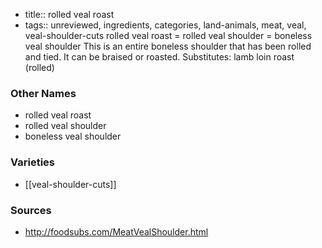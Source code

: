 - title:: rolled veal roast
- tags:: unreviewed, ingredients, categories, land-animals, meat, veal, veal-shoulder-cuts
rolled veal roast = rolled veal shoulder = boneless veal shoulder This is an entire boneless shoulder that has been rolled and tied. It can be braised or roasted. Substitutes: lamb loin roast (rolled)

### Other Names

* rolled veal roast
* rolled veal shoulder
* boneless veal shoulder

### Varieties

* [[veal-shoulder-cuts]]

### Sources
* http://foodsubs.com/MeatVealShoulder.html
